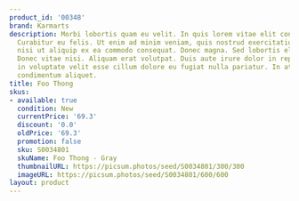 ```yaml
---
product_id: '00348'
brand: Karmarts
description: Morbi lobortis quam eu velit. In quis lorem vitae elit consectetuer pretium.
  Curabitur eu felis. Ut enim ad minim veniam, quis nostrud exercitation ullamco laboris
  nisi ut aliquip ex ea commodo consequat. Donec magna. Sed lobortis elit quis lectus.
  Donec vitae nisi. Aliquam erat volutpat. Duis aute irure dolor in reprehenderit
  in voluptate velit esse cillum dolore eu fugiat nulla pariatur. In at nulla at nisl
  condimentum aliquet.
title: Foo Thong
skus:
- available: true
  condition: New
  currentPrice: '69.3'
  discount: '0.0'
  oldPrice: '69.3'
  promotion: false
  sku: S0034801
  skuName: Foo Thong - Gray
  thumbnailURL: https://picsum.photos/seed/S0034801/300/300
  imageURL: https://picsum.photos/seed/S0034801/600/600
layout: product
---
```

